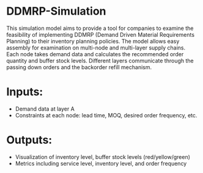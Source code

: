 # DDMRP-Simulation

This simulation model aims to provide a tool for companies to examine the feasibility of implementing DDMRP (Demand Driven Material Requirements Planning) to their inventory planning policies. The model allows easy assembly for examination on multi-node and multi-layer supply chains. Each node takes demand data and calculates the recommended order quantity and buffer stock levels. Different layers communicate through the passing down orders and the backorder refill mechanism.

# Inputs:
* Demand data at layer A
* Constraints at each node: lead time, MOQ, desired order frequency, etc.

# Outputs:
* Visualization of inventory level, buffer stock levels (red/yellow/green) 
* Metrics including service level, inventory level, and order frequency
